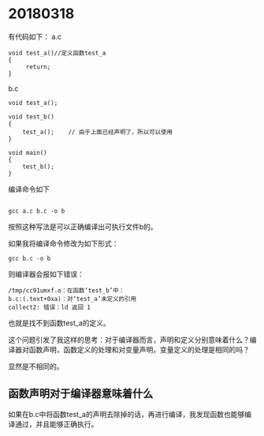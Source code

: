 # 20180318
有代码如下：
a.c
```
void test_a()//定义函数test_a
{
     return;
}
```
b.c
```
void test_a();

void test_b()
{
    test_a();    // 由于上面已经声明了，所以可以使用 
}

void main()
{
    test_b();
}
```
编译命令如下
```

gcc a.c b.c -o b
```

按照这种写法是可以正确编译出可执行文件b的。

如果我将编译命令修改为如下形式：
```
gcc b.c -o b
```
则编译器会报如下错误：
```
/tmp/cc91umxf.o：在函数‘test_b’中：
b.c:(.text+0xa)：对‘test_a’未定义的引用
collect2: 错误：ld 返回 1

```
也就是找不到函数test_a的定义。

这个问题引发了我这样的思考：对于编译器而言，声明和定义分别意味着什么？编译器对函数声明，函数定义的处理和对变量声明，变量定义的处理是相同的吗？

显然是不相同的。

## 函数声明对于编译器意味着什么
如果在b.c中将函数test_a的声明去除掉的话，再进行编译，我发现函数也能够编译通过，并且能够正确执行。
```



```
